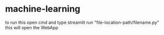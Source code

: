 # machine-learning
to run this open cmd and type
streamlit run "file-location-path/filename.py"
this will open the WebApp
